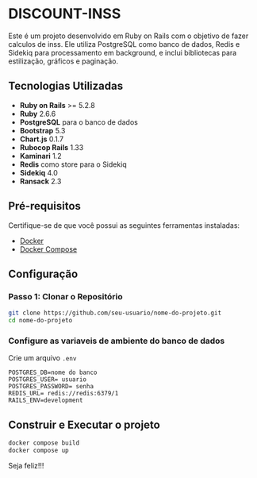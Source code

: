 # DISCOUNT-INSS

Este é um projeto desenvolvido em Ruby on Rails com o objetivo de fazer calculos de inss. Ele utiliza PostgreSQL como banco de dados, Redis e Sidekiq para processamento em background, e inclui bibliotecas para estilização, gráficos e paginação.

## Tecnologias Utilizadas

- **Ruby on Rails** >= 5.2.8
- **Ruby** 2.6.6
- **PostgreSQL** para o banco de dados
- **Bootstrap** 5.3
- **Chart.js** 0.1.7
- **Rubocop Rails**  1.33
- **Kaminari** 1.2
- **Redis** como store para o Sidekiq
- **Sidekiq** 4.0
- **Ransack** 2.3
  
## Pré-requisitos

Certifique-se de que você possui as seguintes ferramentas instaladas:

- [Docker](https://docs.docker.com/get-docker/)
- [Docker Compose](https://docs.docker.com/compose/install/)

## Configuração

### Passo 1: Clonar o Repositório

```bash
git clone https://github.com/seu-usuario/nome-do-projeto.git
cd nome-do-projeto
```
### Configure as variaveis de ambiente do banco de dados
Crie um arquivo ```.env```
```shel
POSTGRES_DB=nome do banco
POSTGRES_USER= usuario
POSTGRES_PASSWORD= senha
REDIS_URL= redis://redis:6379/1
RAILS_ENV=development
```
## Construir e Executar o projeto

```bash
docker compose build
docker compose up 
```

Seja feliz!!!
